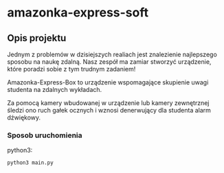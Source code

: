 # amazonka-express-soft


## Opis projektu

Jednym z problemów w dzisiejszych realiach jest znalezienie najlepszego sposobu na naukę zdalną.
Nasz zespół ma zamiar stworzyć urządzenie, które poradzi sobie z tym trudnym zadaniem!

Amazonka-Express-Box to urządzenie wspomagające skupienie uwagi studenta na zdalnych wykładach.

Za pomocą kamery wbudowanej w urządzenie lub kamery zewnętrznej śledzi ono ruch gałek ocznych i wznosi denerwujący 
dla studenta alarm dźwiękowy. 

### Sposob uruchomienia

python3:

```python
python3 main.py
```